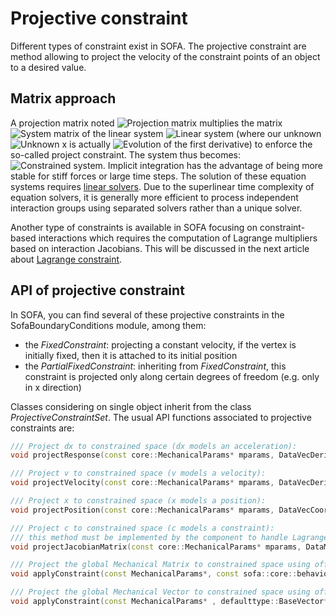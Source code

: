 Projective constraint
=====================

Different types of constraint exist in SOFA. The projective constraint are method allowing to project the velocity of the constraint points of an object to a desired value.


Matrix approach
---------------

A projection matrix noted <img class="latex" src="https://latex.codecogs.com/png.latex?$$\mathbf{P}$$" title="Projection matrix" /> multiplies the matrix <img class="latex" src="https://latex.codecogs.com/png.latex?$$\mathbf{A}$$" title="System matrix" /> of the linear system <img class="latex" src="https://latex.codecogs.com/png.latex?$$\mathbf{A}x=b$$" title="Linear system" /> (where our unknown <img class="latex" src="https://latex.codecogs.com/png.latex?$$x$$" title="Unknown x" /> is actually <img class="latex" src="https://latex.codecogs.com/png.latex?$$\Delta{v}$$" title="Evolution of the first derivative" />) to enforce the so-called project constraint. The system thus becomes: <img class="latex" src="https://latex.codecogs.com/png.latex?$$\mathbf{P}^T\mathbf{A}\mathbf{P}~\Deltav=\mathbf{P}^Tb$$" title="Constrained system" />. Implicit integration has the advantage of being more stable for stiff forces or large time steps. The solution of these equation systems requires [linear solvers](https://www.sofa-framework.org/community/doc/main-principles/system-resolution/linear-solvers/). Due to the superlinear time complexity of equation solvers, it is generally more efficient to process independent interaction groups using separated solvers rather than a unique solver.

Another type of constraints is available in SOFA focusing on constraint-based interactions which requires the computation of Lagrange multipliers based on interaction Jacobians. This will be discussed in the next article about [Lagrange constraint](https://www.sofa-framework.org/community/doc/main-principles/constraints/lagrange-constraint/).



API of projective constraint
----------------------------

In SOFA, you can find several of these projective constraints in the SofaBoundaryConditions module, among them:
  - the _FixedConstraint_: projecting a constant velocity, if the vertex is initially fixed, then it is attached to its initial position
  - the _PartialFixedConstraint_: inheriting from _FixedConstraint_, this constraint is projected only along certain degrees of freedom (e.g. only in x direction)

Classes considering on single object inherit from the class _ProjectiveConstraintSet_. The usual API functions associated to projective constraints are:

``` cpp
/// Project dx to constrained space (dx models an acceleration):
void projectResponse(const core::MechanicalParams* mparams, DataVecDeriv& resData);

/// Project v to constrained space (v models a velocity):
void projectVelocity(const core::MechanicalParams* mparams, DataVecDeriv& vData);

/// Project x to constrained space (x models a position):
void projectPosition(const core::MechanicalParams* mparams, DataVecCoord& xData);

/// Project c to constrained space (c models a constraint):
/// this method must be implemented by the component to handle Lagrange Multiplier based constraint
void projectJacobianMatrix(const core::MechanicalParams* mparams, DataMatrixDeriv& cData);

/// Project the global Mechanical Matrix to constrained space using offset parameter
void applyConstraint(const MechanicalParams*, const sofa::core::behavior::MultiMatrixAccessor*);

/// Project the global Mechanical Vector to constrained space using offset parameter
void applyConstraint(const MechanicalParams* , defaulttype::BaseVector*, const sofa::core::behavior::MultiMatrixAccessor*);

```